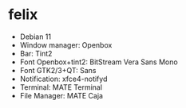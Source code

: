 # felix

  - Debian 11
  - Window manager: Openbox
  - Bar: Tint2
  - Font Openbox+tint2: BitStream Vera Sans Mono
  - Font GTK2/3+QT: Sans
  - Notification: xfce4-notifyd
  - Terminal: MATE Terminal
  - File Manager: MATE Caja
